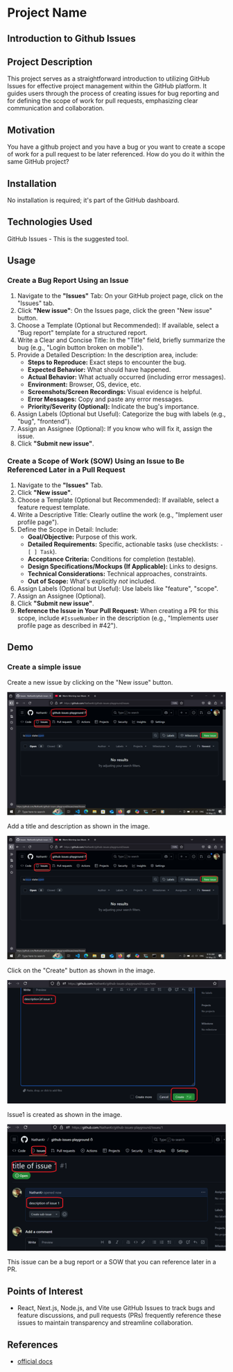 <h1>Project Name</h1>
<h2>Introduction to Github Issues</h2>


<h2>Project Description</h2>
<p>This project serves as a straightforward introduction to utilizing GitHub Issues for effective project management within the GitHub platform. It guides users through the process of creating issues for bug reporting and for defining the scope of work for pull requests, emphasizing clear communication and collaboration.</p>


<h2>Motivation</h2>
<p>You have a github project and you have a bug or you want to create a scope of work for a pull request to be later referenced. How do you do it within the same GitHub project?</p>


<h2>Installation</h2>
<p>No installation is required; it's part of the GitHub dashboard.</p>


<h2>Technologies Used</h2>
<p>GitHub Issues - This is the suggested tool.</p>

<h2>Usage</h2>

<h3>Create a Bug Report Using an Issue</h3>
<ol>
  <li>Navigate to the <strong>"Issues"</strong> Tab: On your GitHub project page, click on the "Issues" tab.</li>
  <li>Click <strong>"New issue"</strong>: On the Issues page, click the green "New issue" button.</li>
  <li>Choose a Template (Optional but Recommended): If available, select a "Bug report" template for a structured report.</li>
  <li>Write a Clear and Concise Title: In the "Title" field, briefly summarize the bug (e.g., "Login button broken on mobile").</li>
  <li>Provide a Detailed Description: In the description area, include:
    <ul>
      <li><strong>Steps to Reproduce:</strong> Exact steps to encounter the bug.</li>
      <li><strong>Expected Behavior:</strong> What should have happened.</li>
      <li><strong>Actual Behavior:</strong> What actually occurred (including error messages).</li>
      <li><strong>Environment:</strong> Browser, OS, device, etc.</li>
      <li><strong>Screenshots/Screen Recordings:</strong> Visual evidence is helpful.</li>
      <li><strong>Error Messages:</strong> Copy and paste any error messages.</li>
      <li><strong>Priority/Severity (Optional):</strong> Indicate the bug's importance.</li>
    </ul>
  <li>Assign Labels (Optional but Useful): Categorize the bug with labels (e.g., "bug", "frontend").</li>
  <li>Assign an Assignee (Optional): If you know who will fix it, assign the issue.</li>
  <li>Click <strong>"Submit new issue"</strong>.</li>
</ol>

<h3>Create a Scope of Work (SOW) Using an Issue to Be Referenced Later in a Pull Request</h3>
<ol>
  <li>Navigate to the <strong>"Issues"</strong> Tab.</li>
  <li>Click <strong>"New issue"</strong>.</li>
  <li>Choose a Template (Optional but Recommended): If available, select a feature request template.</li>
  <li>Write a Descriptive Title: Clearly outline the work (e.g., "Implement user profile page").</li>
  <li>Define the Scope in Detail: Include:
    <ul>
      <li><strong>Goal/Objective:</strong> Purpose of this work.</li>
      <li><strong>Detailed Requirements:</strong> Specific, actionable tasks (use checklists: <code>- [ ] Task</code>).</li>
      <li><strong>Acceptance Criteria:</strong> Conditions for completion (testable).</li>
      <li><strong>Design Specifications/Mockups (If Applicable):</strong> Links to designs.</li>
      <li><strong>Technical Considerations:</strong> Technical approaches, constraints.</li>
      <li><strong>Out of Scope:</strong> What's explicitly <em>not</em> included.</li>
    </ul>
  <li>Assign Labels (Optional but Useful): Use labels like "feature", "scope".</li>
  <li>Assign an Assignee (Optional).</li>
  <li>Click <strong>"Submit new issue"</strong>.</li>
  <li><strong>Reference the Issue in Your Pull Request:</strong> When creating a PR for this scope, include <code>#IssueNumber</code> in the description (e.g., "Implements user profile page as described in #42").</li>
</ol>


<h2>Demo</h2>

<h3>Create a simple issue</h3>

<p>Create a new issue by clicking on the "New issue" button.</p>
<img src='./figs/new-issue.png' alt='Screenshot of the "New issue" button on the GitHub Issues page.'/>

<p>Add a title and description as shown in the image.</p>
<img src='./figs/new-issue.png' alt='Screenshot showing the title and description fields when creating a new GitHub Issue.'/>

<p>Click on the "Create" button as shown in the image.</p>
<img src='./figs/create-issue1-by-click.png' alt='Screenshot highlighting the "Create issue" button on the new GitHub Issue page.'/>

<p>Issue1 is created as shown in the image.</p>
<img src='./figs/issue1-created.png' alt='Screenshot displaying a newly created GitHub Issue with a title and description.'/>

<p>This issue can be a bug report or a SOW that you can reference later in a PR.</p>


<h2>Points of Interest</h2>
<ul>
    <li>React, Next.js, Node.js, and Vite use GitHub Issues to track bugs and feature discussions, and pull requests (PRs) frequently reference these issues to maintain transparency and streamline collaboration.</li>
</ul>


<h2>References</h2>
<ul>
    <li><a href='https://github.com/features/issues'>official docs</a></li>
</ul>
